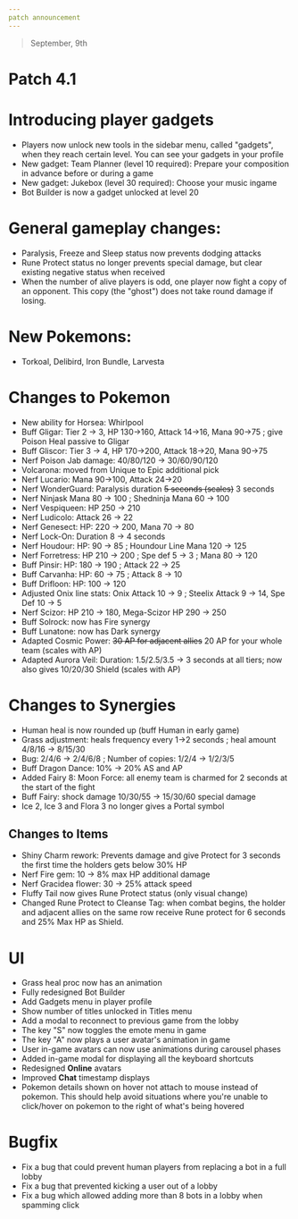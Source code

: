 ```yaml
---
patch announcement
---
```


> September, 9th

# Patch 4.1

# Introducing player gadgets

- Players now unlock new tools in the sidebar menu, called "gadgets", when they reach certain level. You can see your gadgets in your profile
- New gadget: Team Planner (level 10 required): Prepare your composition in advance before or during a game
- New gadget: Jukebox (level 30 required): Choose your music ingame
- Bot Builder is now a gadget unlocked at level 20

# General gameplay changes:

- Paralysis, Freeze and Sleep status now prevents dodging attacks
- Rune Protect status no longer prevents special damage, but clear existing negative status when received
- When the number of alive players is odd, one player now fight a copy of an opponent. This copy (the "ghost") does not take round damage if losing.

# New Pokemons:

- Torkoal, Delibird, Iron Bundle, Larvesta

# Changes to Pokemon

- New ability for Horsea: Whirlpool
- Buff Gligar: Tier 2 → 3, HP 130→160, Attack 14→16, Mana 90→75 ; give Poison Heal passive to Gligar
- Buff Gliscor: Tier 3 → 4, HP 170→200, Attack 18→20, Mana 90→75
- Nerf Poison Jab damage: 40/80/120 → 30/60/90/120
- Volcarona: moved from Unique to Epic additional pick
- Nerf Lucario: Mana 90→100, Attack 24→20
- Nerf WonderGuard: Paralysis duration ~~5 seconds (scales)~~ 3 seconds
- Nerf Ninjask Mana 80 → 100 ; Shedninja Mana 60 → 100
- Nerf Vespiqueen: HP 250 → 210
- Nerf Ludicolo: Attack 26 → 22
- Nerf Genesect: HP: 220 → 200, Mana 70 → 80
- Nerf Lock-On: Duration 8 → 4 seconds
- Nerf Houdour: HP: 90 → 85 ; Houndour Line Mana 120 → 125
- Nerf Forretress: HP 210 → 200 ; Spe def 5 → 3 ; Mana 80 → 120
- Buff Pinsir: HP: 180 → 190 ; Attack 22 → 25
- Buff Carvanha: HP: 60 → 75 ; Attack 8 → 10
- Buff Drifloon: HP: 100 → 120
- Adjusted Onix line stats: Onix Attack 10 → 9 ; Steelix Attack 9 → 14, Spe Def 10 → 5
- Nerf Scizor: HP 210 → 180, Mega-Scizor HP 290 → 250
- Buff Solrock: now has Fire synergy
- Buff Lunatone: now has Dark synergy
- Adapted Cosmic Power: ~~30 AP for adjacent allies~~ 20 AP for your whole team (scales with AP)
- Adapted Aurora Veil: Duration: 1.5/2.5/3.5 → 3 seconds at all tiers; now also gives 10/20/30 Shield (scales with AP)

# Changes to Synergies

- Human heal is now rounded up (buff Human in early game)
- Grass adjustment: heals frequency every 1→2 seconds ; heal amount 4/8/16 → 8/15/30
- Bug: 2/4/6 → 2/4/6/8 ; Number of copies: 1/2/4 → 1/2/3/5
- Buff Dragon Dance: 10% → 20% AS and AP
- Added Fairy 8: Moon Force: all enemy team is charmed for 2 seconds at the start of the fight
- Buff Fairy: shock damage 10/30/55 → 15/30/60 special damage
- Ice 2, Ice 3 and Flora 3 no longer gives a Portal symbol

## Changes to Items

- Shiny Charm rework: Prevents damage and give Protect for 3 seconds the first time the holders gets below 30% HP
- Nerf Fire gem: 10 → 8% max HP additional damage
- Nerf Gracidea flower: 30 → 25% attack speed
- Fluffy Tail now gives Rune Protect status (only visual change)
- Changed Rune Protect to Cleanse Tag: when combat begins, the holder and adjacent allies on the same row receive Rune protect for 6 seconds and 25% Max HP as Shield.

# UI

- Grass heal proc now has an animation
- Fully redesigned Bot Builder
- Add Gadgets menu in player profile
- Show number of titles unlocked in Titles menu
- Add a modal to reconnect to previous game from the lobby
- The key "S" now toggles the emote menu in game
- The key "A" now plays a user avatar's animation in game
- User in-game avatars can now use animations during carousel phases
- Added in-game modal for displaying all the keyboard shortcuts
- Redesigned **Online** avatars
- Improved **Chat** timestamp displays
- Pokemon details shown on hover not attach to mouse instead of pokemon. This should help avoid situations where you're unable to click/hover on pokemon to the right of what's being hovered

# Bugfix

- Fix a bug that could prevent human players from replacing a bot in a full lobby
- Fix a bug that prevented kicking a user out of a lobby
- Fix a bug which allowed adding more than 8 bots in a lobby when spamming click
